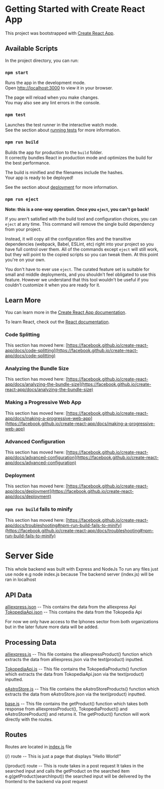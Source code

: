 # Getting Started with Create React App

This project was bootstrapped with [Create React App](https://github.com/facebook/create-react-app).

## Available Scripts

In the project directory, you can run:

### `npm start`

Runs the app in the development mode.\
Open [http://localhost:3000](http://localhost:3000) to view it in your browser.

The page will reload when you make changes.\
You may also see any lint errors in the console.

### `npm test`

Launches the test runner in the interactive watch mode.\
See the section about [running tests](https://facebook.github.io/create-react-app/docs/running-tests) for more information.

### `npm run build`

Builds the app for production to the `build` folder.\
It correctly bundles React in production mode and optimizes the build for the best performance.

The build is minified and the filenames include the hashes.\
Your app is ready to be deployed!

See the section about [deployment](https://facebook.github.io/create-react-app/docs/deployment) for more information.

### `npm run eject`

**Note: this is a one-way operation. Once you `eject`, you can't go back!**

If you aren't satisfied with the build tool and configuration choices, you can `eject` at any time. This command will remove the single build dependency from your project.

Instead, it will copy all the configuration files and the transitive dependencies (webpack, Babel, ESLint, etc) right into your project so you have full control over them. All of the commands except `eject` will still work, but they will point to the copied scripts so you can tweak them. At this point you're on your own.

You don't have to ever use `eject`. The curated feature set is suitable for small and middle deployments, and you shouldn't feel obligated to use this feature. However we understand that this tool wouldn't be useful if you couldn't customize it when you are ready for it.

## Learn More

You can learn more in the [Create React App documentation](https://facebook.github.io/create-react-app/docs/getting-started).

To learn React, check out the [React documentation](https://reactjs.org/).

### Code Splitting

This section has moved here: [https://facebook.github.io/create-react-app/docs/code-splitting](https://facebook.github.io/create-react-app/docs/code-splitting)

### Analyzing the Bundle Size

This section has moved here: [https://facebook.github.io/create-react-app/docs/analyzing-the-bundle-size](https://facebook.github.io/create-react-app/docs/analyzing-the-bundle-size)

### Making a Progressive Web App

This section has moved here: [https://facebook.github.io/create-react-app/docs/making-a-progressive-web-app](https://facebook.github.io/create-react-app/docs/making-a-progressive-web-app)

### Advanced Configuration

This section has moved here: [https://facebook.github.io/create-react-app/docs/advanced-configuration](https://facebook.github.io/create-react-app/docs/advanced-configuration)

### Deployment

This section has moved here: [https://facebook.github.io/create-react-app/docs/deployment](https://facebook.github.io/create-react-app/docs/deployment)

### `npm run build` fails to minify

This section has moved here: [https://facebook.github.io/create-react-app/docs/troubleshooting#npm-run-build-fails-to-minify](https://facebook.github.io/create-react-app/docs/troubleshooting#npm-run-build-fails-to-minify)

# Server Side

This whole backend was built with Express and NodeJs
To run any files just use node e.g node index.js because
The backend server (index.js) will be ran in localhost

## API Data

[alliexpress.json](https://github.com/Myles181/SmartChoice/blob/myles/smartchoice/server_side/alliexpress.json) -- This contains the data from the alliexpress Api
[TokopediaApi.json](https://github.com/Myles181/SmartChoice/blob/myles/smartchoice/server_side/TokopediaApi.json) -- This contains the data from the Tokopedia Api

For now we only have access to the Iphones sector from both organizations but in the later future more data will be added.

## Processing Data

[alliexpress.js](https://github.com/Myles181/SmartChoice/blob/main/smartchoice/server_side/alliexpress.js) -- This file contains the alliexpressProduct() function which extracts the data from alliexpress.json via the text(product) inputted.

[TokopediaApi.js](https://github.com/Myles181/SmartChoice/blob/main/smartchoice/server_side/Tokopedia.js) -- This file contains the TokopediaProducts() function which extracts the data from TokopediaApi.json via the text(product) inputted.

[eAstroStore.js](https://github.com/Myles181/SmartChoice/blob/main/smartchoice/server_side/eAstroStore.js) -- This file contains the eAstroStoreProducts() function which extracts the data from eAstroStore.json via the text(product) inputted.

[base.js](https://github.com/Myles181/SmartChoice/blob/main/smartchoice/server_side/base.js) -- This file contains the getProduct() function which takes both response from alliexpressProduct(), TokopediaProduct() and eAstroStoreProduct() and returns it. The getProduct() function will work directly with the routes.


## Routes
Routes are located in [index.js](https://github.com/Myles181/SmartChoice/blob/main/smartchoice/server_side/index.js) file

(/) route -- This is just a page that displays "Hello World!"

(/product) route -- This is route takes in a post request
                    It takes in the searched input and calls the getProduct on the searched item e.g(getProduct(searchInput))
                    the searched input will be delivered by the frontend to the backend via post request

